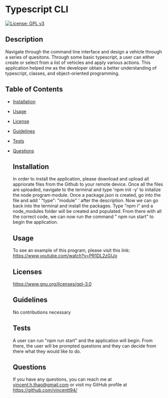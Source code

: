 # Typescript CLI 
  [![License: GPL v3](https://img.shields.io/badge/License-GPLv3-blue.svg)](https://www.gnu.org/licenses/gpl-3.0)  

  ## Description
  Navigate through the command line interface and design a vehicle through a series of quesitons.  Through some basic typescript, a user can either create or select from a list of vehicles and apply various actions.  This application  helped me as the developer obtain a better understanding of typescript, classes, and object-oriented programming.   

## Table of Contents
- [Installation](#installation)
- [Usage](#usage)
- [License](#license)
- [Guidelines](#guidelines)
- [Tests](#tests)
- [Questions](#questions)

  ## Installation
  In order to install the application, please download and upload all appriorate files from the Github to your remote device.  Once all the files are uploaded, navigate to the terminal and type 'npm init -y' to initalize the node program module.  Once a package.json is created, go  into the file and add  ' "type": "module" '  after the description.  Now we can go back into the terminal and install the packages.  Type "npm i" and  a node_modules folder will be created and populated.  From there with all the correct code, we can now run the command " npm run start"  to begin the application.

  ## Usage
  To see an example of this program, please visit this link: https://www.youtube.com/watch?v=PR1DL2zGIJo

  ## Licenses
  https://www.gnu.org/licenses/gpl-3.0

  ## Guidelines 
  No contributions necessary

  ## Tests
  A user can run "npm run start" and the application will begin.  From there, the user will be prompted questions and they can decide from there what they would like to do.

  ## Questions
  If you have any questions, you can reach me at vincent.h.thao@gmail.com or visit my GitHub profile at https://github.com/vincentt94/


